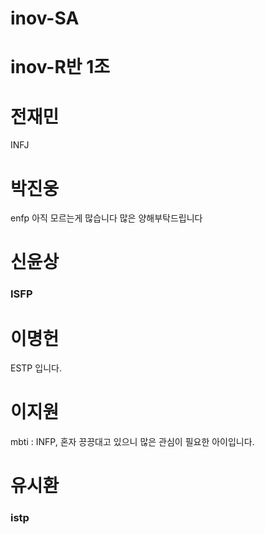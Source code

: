 # inov-SA
 
 # inov-R반 1조

 # 전재민
  INFJ

 # 박진웅 
  enfp 아직 모르는게 많습니다 많은 양해부탁드립니다
 # 신윤상
 ### ISFP
 # 이명헌
 ESTP 입니다.
 # 이지원
 mbti : INFP, 
혼자 끙끙대고 있으니 많은 관심이 필요한 아이입니다.
 # 유시환
 ### istp